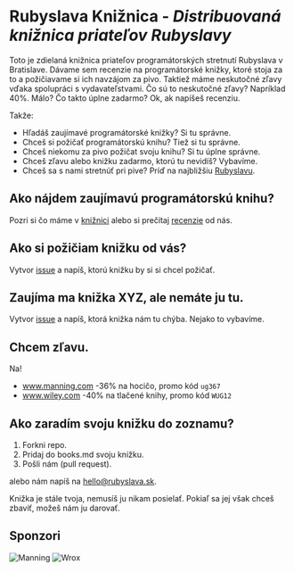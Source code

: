 Rubyslava Knižnica - *Distribuovaná knižnica priateľov Rubyslavy*
==================================================================

Toto je zdielaná knižnica priateľov programátorských stretnutí Rubyslava v Bratislave. Dávame sem recenzie
na programátorské knižky, ktoré stoja za to a požičiavame si ich navzájom za pivo. Taktiež máme neskutočné
zľavy vďaka spolupráci s vydavateľstvami. Čo sú to neskutočné zľavy? Napríklad 40%. Málo? Čo takto úplne zadarmo?
Ok, ak napíšeš recenziu.

Takže:

* Hľadáš zaujímavé programátorské knižky? Si tu správne.
* Chceš si požičať programátorskú knihu? Tiež si tu správne.
* Chceš niekomu za pivo požičat svoju knihu? Si tu úplne správne.
* Chceš zľavu alebo knižku zadarmo, ktorú tu nevidíš? Vybavíme.
* Chceš sa s nami stretnúť pri pive? Príď na najbližšiu [Rubyslavu](www.rubyslava.sk).


Ako nájdem zaujímavú programátorskú knihu?
------------------------------------------

Pozri si čo máme v [knižnici](/books.md) alebo si prečítaj [recenzie](/reviews) od nás.


Ako si požičiam knižku od vás?
------------------------------

Vytvor [issue](/issues) a napíš, ktorú knižku by si si chcel požičať.


Zaujíma ma knižka XYZ, ale nemáte ju tu.
-----------------------------------------

Vytvor [issue](/issues) a napíš, ktorá knižka nám tu chýba. Nejako to vybavíme.


Chcem zľavu.
------------

Na!

* www.manning.com -36% na hocičo, promo kód `ug367`
* www.wiley.com -40% na tlačené knihy, promo kód `WUG12`


Ako zaradím svoju knižku do zoznamu?
------------------------------------

1. Forkni repo.
2. Pridaj do books.md svoju knižku.
3. Pošli nám (pull request).

alebo nám napíš na hello@rubyslava.sk.


Knižka je stále tvoja, nemusíš ju nikam posielať. Pokiaľ sa jej však chceš zbaviť, možeš nám ju darovať.


Sponzori
--------

![Manning](statics/manning.gif) ![Wrox](statics/wrox.gif)